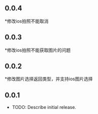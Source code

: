 ## 0.0.4
  *修改ios拍照不能取消
## 0.0.3
  *修改ios拍照不能获取图片的问题
## 0.0.2
  *修改图片选择返回类型，并支持ios图片选择
## 0.0.1

* TODO: Describe initial release.
